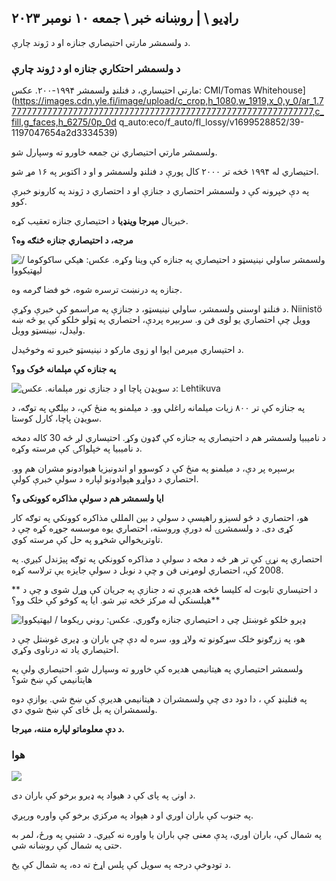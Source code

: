 ## راډیو \ | روښانه خبر \ جمعه ۱۰ نومبر ۲۰۲۳

د ولسمشر مارتي احتیصاري جنازه او د ژوند چارې.

### د ولسمشر احتکاري جنازه او د ژوند چارې

مارتي احتیساري، د فنلنډ ولسمشر ۱۹۹۴-۲۰۰. عکس: CMI/Tomas Whitehouse](https://images.cdn.yle.fi/image/upload/c_crop,h_1080,w_1919,x_0,y_0/ar_1.777777777777777777777777777777777777777777777777777777777777,c_fill,g_faces,h_6275/0p_0d q_auto:eco/f_auto/fl_lossy/v1699528852/39-1197047654a2d3334539)

ولسمشر مارتي احتیصاري نن جمعه خاورو ته وسپارل شو.

احتیصاري له ۱۹۹۴ څخه تر ۲۰۰۰ کال پورې د فنلنډ ولسمشر و او د اکتوبر په ۱۶ مړ شو.

په دې خپرونه کې د ولسمشر احتصاري د جنازې او د احتصاري د ژوند په کارونو خبرې کوو.

خبریال **میرجا وینډیا** د احتیصاري جنازه تعقیب کړه.

**مرجه، د احتیصاري جنازه څنګه وه؟**

![ولسمشر ساولي نینیسټو د احتیصاري په جنازه کې وینا وکړه. عکس: هیکي ساکوکوما / لیهتیکووا](https://images.cdn.yle.fi/image/upload/c_crop,h_2880,w_5120,x_0,y_259/ar_1.777777777777777,c_fill,g_77777777,c_fill,g_7/0p_1/0p_0,0p_0,q_auto:eco/f_auto/fl_lossy/v1699619473/39-1198810654e20fbae885)

جنازه په درنښت ترسره شوه، خو فضا ګرمه وه.

د فنلنډ اوسني ولسمشر، ساولي نینیسټو، د جنازې په مراسمو کې خبرې وکړې. Niinistö وویل چې احتصاري یو لوی فن و. سربیره پردې، احتصاري په ټولو خلکو کې یو څه ښه ولیدل، نیینسټو وویل.

د احتیساري میرمن ایوا او زوی مارکو د نینیسټو خبرو ته وخوځیدل.

**په جنازه کې مېلمانه څوک وو؟**

![د سویډن پاچا او د جنازې نور مېلمانه. عکس: Lehtikuva](https://images.cdn.yle.fi/image/upload/c_crop,h_2880,w_5120,x_0,y_138/ar_1.77777777777777,c_fill,g_faces,h_675,w_100/100/10//f_auto/fl_lossy/v1699627300/39-1199035654e40494d395)

په جنازه کې تر ۸۰۰ زیات میلمانه راغلي وو. د میلمنو په منځ کې، د بیلګې په توګه، د سویډن پاچا، کارل کوستا.

د نامیبیا ولسمشر هم د احتیصاري په جنازه کې ګډون وکړ. احتیساري لږ څه 30 کاله دمخه د نامیبیا په خپلواکۍ کې مرسته وکړه.

برسېره پر دې، د میلمنو په منځ کې د کوسوو او اندونیزیا هیوادونو مشران هم وو. احتصاري د دواړو هېوادونو لپاره د سولې خبرې کولې.

**ایا ولسمشر هم د سولې مذاکره کوونکی و؟**

هو، احتصاري د څو لسیزو راهیسې د سولې د بین المللي مذاکره کوونکي په توګه کار کړی دی. د ولسمشرۍ له دورې وروسته، احتصاري یوه موسسه جوړه کړه چې د تاوتریخوالي شخړو په حل کې مرسته کوي.

احتصاري په نړۍ کې تر هر څه د مخه د سولې د مذاکره کوونکي په توګه پیژندل کیږي. په 2008 کې، احتصاري لومړنی فن و چې د نوبل د سولې جایزه یې ترلاسه کړه.

** د احتیساري تابوت له کلیسا څخه هدیرې ته د جنازې په جریان کې وړل شوی و چې د هیلسنکي له مرکز څخه تیر شو. ایا په کوڅو کې خلک وو؟**

![ډېرو خلکو غوښتل چې د احتيصاري جنازه وګوري. عکس: روني ریکوما / لیهتیکووا](https://images.cdn.yle.fi/image/upload/c_crop,h_2880,w_5120,x_0,y_11/ar_1.777777777777777,c_fill,g_faces,h_12/0p_06q_auto:eco/f_auto/fl_lossy/v1699619608/39-1198819654e22ed1c931)

هو، په زرګونو خلک سړکونو ته ولاړ وو، سره له دې چې باران و. ډیری غوښتل چې د احتیصاري یاد ته درناوی وکړي.

ولسمشر احتیصاري په هیتانیمي هدیره کې خاورو ته وسپارل شو. احتيصاري ولې په هايتانيمي کې ښخ شو؟

په فنلینډ کې ، دا دود دی چې ولسمشران د هیتانیمي هدیرې کې ښخ شي. یوازې دوه ولسمشران په بل ځای کې ښخ شوي دي.

**د دې معلوماتو لپاره مننه، میرجا.**

### هوا

![](https://images.cdn.yle.fi/image/upload/c_crop,h_1080,w_1919,x_0,y_0/ar_1.777777777777777,c_fill,g_faces,h_675,w_1200/dco.f_auto/fl_lossy/v1699633281/39-1199138654e58651ee77)

د اونۍ په پای کې د هیواد په ډیرو برخو کې باران دی.

په جنوب کې باران اوري او د هېواد په مرکزي برخو کې واوره ورېږي.

په شمال کې، باران اوري، پدې معنی چې باران یا واوره نه کیږي. د شنبې په ورځ، لمر به حتی په شمال کې روښانه شي.

د تودوخې درجه په سویل کې پلس اړخ ته ده، په شمال کې یخ.